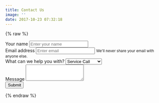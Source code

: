 ```yaml
---
title: Contact Us
image: ''
date: 2017-10-23 07:32:18
---
```

{% raw %}
<form name="contact" netlify action="/thanks">
  <div class="form-group">
    <label for="name">Your name</label>
    <input type="text" class="form-control" id="name" name="name" placeholder="Enter your name">
  </div>
  <div class="form-group">
    <label for="email">Email address</label>
    <input type="email" class="form-control" id="email" name="email" aria-describedby="emailHelp" placeholder="Enter email">
    <small id="emailHelp" class="form-text text-muted">We'll never share your email with anyone else.</small>
  </div>
  <div class="form-group">
    <label for="reason">What can we help you with?</label>
    <select class="form-control" id="reason" name="reason">
      <option value="Service Call" selected>Service Call</option>
      <option value="Sales">Sales</option>
      <option value="Something else">Something else</option>
    </select>
  </div>
  <div class="form-group">
    <label for="message">Message</label>
    <textarea class="form-control" id="message" rows="3" name="message"></textarea>
  </div>
  <button type="submit" class="btn btn-primary">Submit</button>
</form>
{% endraw %}